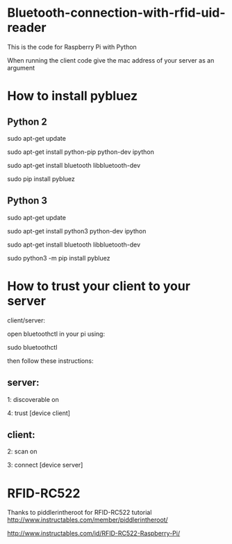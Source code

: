 # Bluetooth-connection-with-rfid-uid-reader

This is the code for Raspberry Pi with Python

When running the client code give the mac address of your server as an argument

# How to install pybluez

## Python 2

sudo apt-get update

sudo apt-get install python-pip python-dev ipython

sudo apt-get install bluetooth libbluetooth-dev

sudo pip install pybluez

## Python 3

sudo apt-get update

sudo apt-get install python3 python-dev ipython

sudo apt-get install bluetooth libbluetooth-dev

sudo python3 -m pip install pybluez

# How to trust your client to your server

client/server:

open bluetoothctl in your pi using:

sudo bluetoothctl

then follow these instructions:

## server:

1: discoverable on

4: trust [device client]

## client:

2: scan on

3: connect [device server]

# RFID-RC522

Thanks to piddlerintheroot for RFID-RC522 tutorial http://www.instructables.com/member/piddlerintheroot/

http://www.instructables.com/id/RFID-RC522-Raspberry-Pi/
